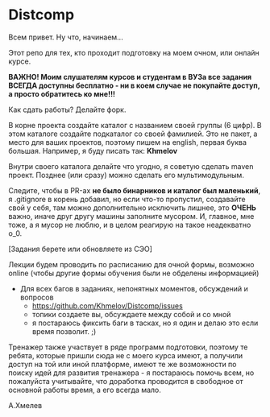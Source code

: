 
# Distcomp

Всем привет. Ну что, начинаем...

Этот репо для тех, кто проходит подготовку на моем очном, или онлайн курсе. 

**ВАЖНО! Моим слушателям курсов и студентам в ВУЗа все задания ВСЕГДА доступны бесплатно - ни в коем случае не покупайте доступ, а просто обратитесь ко мне!!!**

Как сдать работы? Делайте форк.

В корне проекта создайте каталог с названием своей группы (6 цифр).
В этом каталоге создайте подкаталог со своей фамилией.
Это не пакет, а место для ваших проектов, 
поэтому пишем на english, первая буква большая.
Например, я буду писать так: **Khmelov**

Внутри своего каталога делайте что угодно, я советую сделать maven проект.
Позднее (или сразу) можно сделать его мультимодульным.

Следите, чтобы в PR-ах **не было бинарников и 
каталог был маленький**, я .gitignore в корень добавил, но 
если что-то пропустил, создавайте свой у себя,
там можно дополнительно исключить лишнее, это **ОЧЕНЬ** важно,
иначе друг другу машины заполните мусором.
И, главное, мне тоже, а я мусор не люблю, и в целом реагирую на такое неадекватно o_0.

[Задания берете или обновляете из СЭО]

Лекции будем проводить по расписанию для очной формы, возможно online (чтобы другие формы обучения были не обделены информацией)

- Для всех багов в заданиях, непонятных моментов, обсуждений и вопросов
  - https://github.com/Khmelov/Distcomp/issues 
  - топики создаете вы, обсуждаете между собой и со мной
  - я постараюсь фиксить баги в тасках, но я один и делаю это если время позволит. ;)

Тренажер также участвует в ряде программ подготовки, поэтому те ребята, которые пришли сюда не с моего курса имеют, а получили доступ на той или иной платформе, имеют те же возможности по поиску идей для развития тренажера - я постараюсь помочь всем, но пожалуйста учитывайте, что доработка проводится в свободное от основной работы время, а его всегда мало.

А.Хмелев

